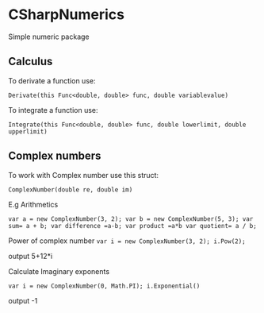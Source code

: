 # CSharpNumerics
Simple numeric package


## Calculus

To derivate a function use:

`Derivate(this Func<double, double> func, double variablevalue)`

To integrate a function use:

`Integrate(this Func<double, double> func, double lowerlimit, double upperlimit)`


## Complex numbers

To work with Complex number use this struct: 

`ComplexNumber(double re, double im)`

E.g Arithmetics

  `var a = new ComplexNumber(3, 2);
   var b = new ComplexNumber(5, 3);
   var sum= a + b;
   var difference =a-b;
   var product =a*b
   var quotient= a / b;`
   
Power of complex number
      `var i = new ComplexNumber(3, 2);
        i.Pow(2);`
        
output  5+12*i

Calculate Imaginary exponents

  `var i = new ComplexNumber(0, Math.PI);
    i.Exponential()`

output  -1